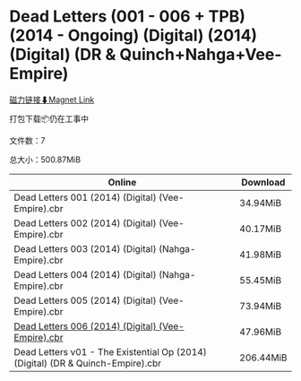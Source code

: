 # Dead Letters (001 - 006 + TPB) (2014 - Ongoing) (Digital) (2014) (Digital) (DR & Quinch+Nahga+Vee-Empire)

[磁力链接⬇Magnet Link](magnet:?xt=urn:btih:d47e2363db69d6f99478c2b2c9cb8f68315c6649&dn=Dead%20Letters%20%28001%20-%20006%20%2B%20TPB%29%20%282014%20-%20Ongoing%29%20%28Digital%29%20%282014%29%20%28Digital%29%20%28DR%20%26%20Quinch%2BNahga%2BVee-Empire%29)

打包下载📦仍在工事中

文件数：7

总大小：500.87MiB

Online | Download
--- | ---
Dead Letters 001 (2014) (Digital) (Vee-Empire).cbr | 34.94MiB
Dead Letters 002 (2014) (Digital) (Vee-Empire).cbr | 40.17MiB
Dead Letters 003 (2014) (Digital) (Nahga-Empire).cbr | 41.98MiB
Dead Letters 004 (2014) (Digital) (Nahga-Empire).cbr | 55.45MiB
Dead Letters 005 (2014) (Digital) (Vee-Empire).cbr | 73.94MiB
[Dead Letters 006 (2014) (Digital) (Vee-Empire).cbr](https://github.com/alicewish/markdown/blob/master/comic/Dead-Letters-006-2014-Digital-Vee-Empire-cbr.md) | 47.96MiB
Dead Letters v01 - The Existential Op (2014) (Digital) (DR & Quinch-Empire).cbr | 206.44MiB
